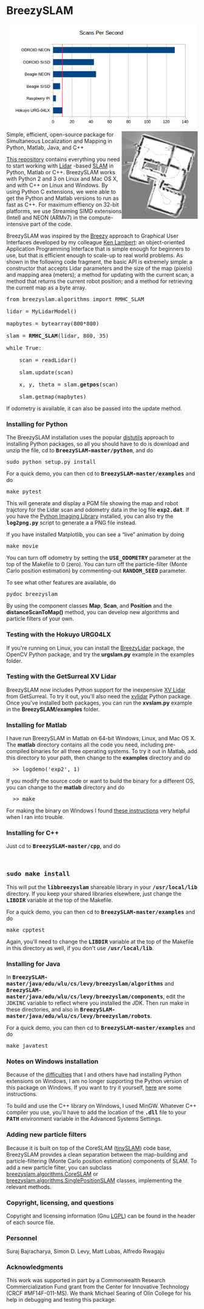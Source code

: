 BreezySLAM
==========

<img src="scanrates.png" align="left" width=500>
<img src="fotache.jpg" align="right" width=200>

Simple, efficient, open-source package for Simultaneous Localization and Mapping in Python, Matlab, Java, and C++

<a href="https://github.com/simondlevy/BreezySLAM">This repository</a> contains everything you need to
start working with 
<a href="http://en.wikipedia.org/wiki/Lidar">Lidar</a>
-based
<a href="http://en.wikipedia.org/wiki/Simultaneous_localization_and_mapping">SLAM</a> 
in Python, Matlab or C++.  BreezySLAM works with Python 2 and 3 on Linux and Mac OS X, and
with C++ on Linux and Windows.
By using Python C extensions, we were able to get the Python and Matlab versions to run
as fast as C++. For maximum effiency on 32-bit platforms, we use Streaming
SIMD extensions (Intel) and NEON (ARMv7) in the compute-intensive part
of the code.
</p><p>
BreezySLAM was inspired by the <a href="http://home.wlu.edu/%7Elambertk/#Software">Breezy</a>
approach to Graphical User Interfaces developed by my colleague 
<a href="http://home.wlu.edu/%7Elambertk/">Ken Lambert</a>: an object-oriented
Application Programming Interface that is simple enough for beginners to use,
but that is efficient enough to scale-up to real world problems. 
As shown in the following code fragment, the basic API is extremely 
simple: a constructor that accepts Lidar parameters and the size of 
the map (pixels) and mapping area (meters); a method for updating with the current scan; a method that returns
the current robot position; and a method for retrieving the current map as a byte
array.

<pre>
from breezyslam.algorithms import RMHC_SLAM

lidar = MyLidarModel()

mapbytes = bytearray(800*800)

slam = <b>RMHC_SLAM</b>(lidar, 800, 35) 

while True:

    scan = readLidar()

    slam.update(scan)

    x, y, theta = slam.<b>getpos</b>(scan)

    slam.getmap(mapbytes)
</pre>

If odometry is available, it can also be passed into the update method.  


</p><h3>Installing for Python</h3>

<p>
The BreezySLAM installation uses the popular
<a href="http://docs.python.org/2/distutils/introduction.html">distutils</a> 
approach to installing Python packages, so all you should have to do is
download and unzip the file, cd to <tt><b>BreezySLAM-master/python</b></tt>, and do 

<pre>
sudo python setup.py install
</pre>

For a quick demo, you can then cd to <tt><b>BreezySLAM-master/examples</b></tt> and do

<pre>
make pytest
</pre>


This will generate and display a PGM file showing the
map and robot trajctory for the Lidar scan and odometry data in the log file
<tt><b>exp2.dat</b></tt>.  If you have the 
<a href="http://www.pythonware.com/products/pil/">Python Imaging Library</a> installed,
you can also try the <b><tt>log2png.py</tt></b> script to generate a
a PNG file instead.

If you have installed Matplotlib, you can see a &ldquo;live&rdquo; animation
by doing

<pre>
make movie
</pre>

You can turn off odometry by setting the <b><tt>USE_ODOMETRY</tt></b>
parameter at the top of the Makefile to 0 (zero). You can turn off 
the particle-filter (Monte Carlo position estimation) by commenting-out
<b><tt>RANDOM_SEED</tt></b> parameter.

<p>

To see what other features are available, do 

<pre>
pydoc breezyslam
</pre>

By using the component classes <b>Map</b>, <b>Scan</b>, and
<b>Position</b> and the <b>distanceScanToMap()</b> method,
you can develop new algorithms and particle filters of your own.

<p><h3>Testing with the Hokuyo URG04LX</h3>

If you're running on Linux, you can install the <a href="http://home.wlu.edu/~levys/software/breezylidar/">BreezyLidar</a> package, the OpenCV Python package, and 
try the  <b>urgslam.py</b> example in the examples folder.

<p><h3>Testing with the GetSurreal XV Lidar</h3>

BreezySLAM now includes Python support for the inexpensive 
<a href="https://www.getsurreal.com/product/xv-lidar-sensor-mount-package">XV Lidar</a> from GetSurreal.
To try it out, you'll also need the <a href="https://github.com/simondlevy/xvlidar">xvlidar</a> 
Python package.  Once you've installed
both packages, you can run the <b>xvslam.py</b> example in the <b>BreezySLAM/examples</b> folder.

</p><h3>Installing for Matlab</h3>

<p>
I have run BreezySLAM in Matlab on 64-bit Windows, Linux, and Mac OS X. The <b>matlab</b> directory contains all the code you
need, including pre-compiled binaries for all three operating systems.  To try it out in Matlab, add this directory to your
path, then change to the <b>examples</b> directory and do

<pre>
  >> logdemo('exp2', 1)
</pre> 

If you modify the source code or want to build the binary for a different OS, you can change to the <b>matlab</b> 
directory and do

<pre>
  >> make
</pre>

For making the binary on Windows I found 
<a href="http://www.mathworks.com/matlabcentral/answers/95039-why-does-the-sdk-7-1-installation-fail-with-an-installation-failed-message-on-my-windows-system">these instructions</a> very helpful when I ran into trouble.

<h3>Installing for C++</h3>

Just cd to <tt><b>BreezySLAM-master/cpp</b></tt>, and do

&nbsp; &nbsp; <h3><b><tt>sudo make install</tt></b></h3>

This will put the <tt><b>libbreezyslam</b></tt> shareable library in your <tt><b>/usr/local/lib</b></tt>
directory.  If you keep your shared libraries elsewhere, just change the <tt><b>LIBDIR</b></tt>
variable at the top of the Makefile.

<p>

For a quick demo, you can then cd to <tt><b>BreezySLAM-master/examples</b></tt> and do

<pre>
make cpptest
</pre>

<p>

Again, you'll need to change the <tt><b>LIBDIR</b></tt> variable at the top of 
the Makefile in this directory as well, if you don't use <tt><b>/usr/local/lib</b></tt>.

</p><p>

<h3>Installing for Java</h3>

In <tt><b>BreezySLAM-master/java/edu/wlu/cs/levy/breezyslam/algorithms</b></tt> and
<tt><b>BreezySLAM-master/java/edu/wlu/cs/levy/breezyslam/components</b></tt>,
edit the <tt>JDKINC</tt> variable to reflect where you installed the JDK.
Then run make in these directories, and also in
<tt><b>BreezySLAM-master/java/edu/wlu/cs/levy/breezyslam/robots</b></tt>.

<p>

For a quick demo, you can then cd to <tt><b>BreezySLAM-master/examples</b></tt> and do

<pre>
make javatest
</pre>

<h3>Notes on Windows installation</h3>


Because of the 
<a href="http://stackoverflow.com/questions/2817869/error-unable-to-find-vcvarsall-bat">difficulties</a> that I and others have had installing Python extensions on Windows, I am no longer supporting 
the Python version of this package on Windows. If you want to try it yourself, <a href="https://docs.python.org/2/extending/windows.html">here</a> are some instructions.
<p>
To build and use the C++ library on Windows, I used MinGW. Whatever C++ compiler
you use, you'll have to add the location of the <tt><b>.dll</b></tt> file to your
<tt><b>PATH</b></tt> environment variable in the Advanced Systems Settings.

<h3>Adding new particle filters</h3>

Because it is built on top of the CoreSLAM (<a href="https://openslam.org/tinyslam.html">tinySLAM</a>) code base, BreezySLAM
provides a clean separation between
the map-building and particle-filtering (Monte Carlo position estimation)
components of SLAM.  To add a new particle filter, you can subclass 
<a href="doc/breezyslam.algorithms.html#CoreSLAM">breezyslam.algorithms.CoreSLAM</a> or 
<a href="doc/breezyslam.algorithms.html#SinglePositionSLAM">breezyslam.algorithms.SinglePositionSLAM</a>
classes, implementing the relevant methods.


<h3>Copyright, licensing, and questions</h3>

Copyright and licensing information (Gnu 
<a href="https://www.gnu.org/licenses/lgpl.html">LGPL</a>) 
can be found in the header of each source file. 

<h3>Personnel</h3>

Suraj Bajracharya, Simon D. Levy, Matt Lubas, Alfredo Rwagaju

<h3>Acknowledgments</h3>

This work was supported in part by a  Commonwealth Research Commercialization Fund
grant from the Center for Innovative Technology (CRCF #MF14F-011-MS). We thank Michael Searing of Olin College for 
his help in debugging and testing this package.
